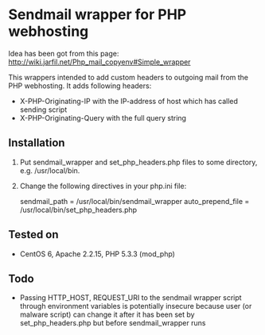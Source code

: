 # Sendmail wrapper for PHP webhosting

Idea has been got from this page: http://wiki.jarfil.net/Php_mail_copyenv#Simple_wrapper

This wrappers intended to add custom headers to outgoing mail from the PHP webhosting.
It adds following headers:
* X-PHP-Originating-IP with the IP-address of host which has called sending script
* X-PHP-Originating-Query with the full query string

## Installation
1. Put sendmail_wrapper and set_php_headers.php files to some directory, e.g. /usr/local/bin.
2. Change the following directives in your php.ini file:

    sendmail_path = /usr/local/bin/sendmail_wrapper
    auto_prepend_file = /usr/local/bin/set_php_headers.php

## Tested on
* CentOS 6, Apache 2.2.15, PHP 5.3.3 (mod_php)

## Todo
* Passing HTTP_HOST, REQUEST_URI to the sendmail wrapper script through environment variables is potentially insecure because user (or malware script) can change it after it has been set by set_php_headers.php but before sendmail_wrapper runs
